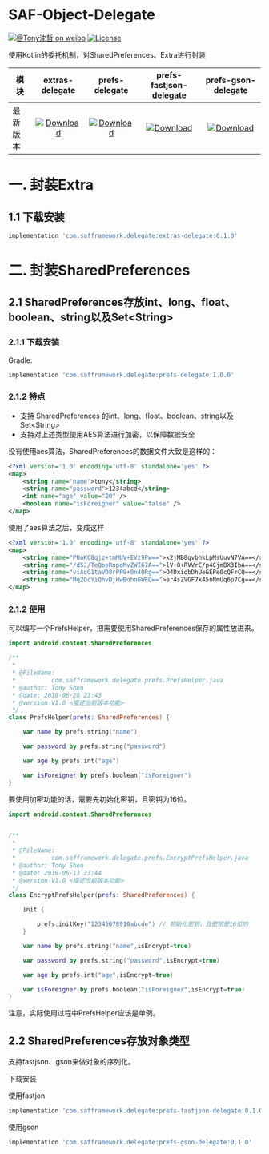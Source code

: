# SAF-Object-Delegate

[![@Tony沈哲 on weibo](https://img.shields.io/badge/weibo-%40Tony%E6%B2%88%E5%93%B2-blue.svg)](http://www.weibo.com/fengzhizi715)
[![License](https://img.shields.io/badge/license-Apache%202-lightgrey.svg)](https://www.apache.org/licenses/LICENSE-2.0.html)

使用Kotlin的委托机制，对SharedPreferences、Extra进行封装

模块|extras-delegate|prefs-delegate|prefs-fastjson-delegate|prefs-gson-delegate
---|:-------------:|:-------------:|:-------------:|:-------------:
最新版本|[ ![Download](https://api.bintray.com/packages/fengzhizi715/maven/extras-delegate/images/download.svg) ](https://bintray.com/fengzhizi715/maven/extras-delegate/_latestVersion)|[ ![Download](https://api.bintray.com/packages/fengzhizi715/maven/prefs-delegate/images/download.svg) ](https://bintray.com/fengzhizi715/maven/prefs-delegate/_latestVersion)| [ ![Download](https://api.bintray.com/packages/fengzhizi715/maven/prefs-fastjson-delegate/images/download.svg) ](https://bintray.com/fengzhizi715/maven/prefs-fastjson-delegate/_latestVersion)|[ ![Download](https://api.bintray.com/packages/fengzhizi715/maven/prefs-gson-delegate/images/download.svg) ](https://bintray.com/fengzhizi715/maven/prefs-gson-delegate/_latestVersion)


# 一. 封装Extra

## 1.1 下载安装

```groovy
implementation 'com.safframework.delegate:extras-delegate:0.1.0'
```

# 二. 封装SharedPreferences


## 2.1 SharedPreferences存放int、long、float、boolean、string以及Set\<String\>

### 2.1.1 下载安装

Gradle:
```groovy
implementation 'com.safframework.delegate:prefs-delegate:1.0.0'
```

### 2.1.2 特点

* 支持 SharedPreferences 的int、long、float、boolean、string以及Set\<String\>
* 支持对上述类型使用AES算法进行加密，以保障数据安全


没有使用aes算法，SharedPreferences的数据文件大致是这样的：

```xml
<?xml version='1.0' encoding='utf-8' standalone='yes' ?>
<map>
    <string name="name">tony</string>
    <string name="password">1234abcd</string>
    <int name="age" value="20" />
    <boolean name="isForeigner" value="false" />
</map>
```


使用了aes算法之后，变成这样

```xml
<?xml version='1.0' encoding='utf-8' standalone='yes' ?>
<map>
    <string name="PUoKC8qjz+tmMUV+EVz9Pw==">x2jMB8gvbhkLpMsUuvN7VA==</string>
    <string name="/dSJ/TeQoeRnpoMvZWI67A==">lV+O+RVVrE/p4CjmBX3IbA==</string>
    <string name="viAoG1taVD8rPP9+0n4ORg==">O4DxiobDhUeGEPe0cQFrCQ==</string>
    <string name="Mq2QcYiQhvDjHwBohnGWEQ==">er4sZVGF7k45nNmUq6p7Cg==</string>
</map>
```

### 2.1.2 使用

可以编写一个PrefsHelper，把需要使用SharedPreferences保存的属性放进来。

```kotlin
import android.content.SharedPreferences

/**
 *
 * @FileName:
 *          com.safframework.delegate.prefs.PrefsHelper.java
 * @author: Tony Shen
 * @date: 2018-06-28 23:43
 * @version V1.0 <描述当前版本功能>
 */
class PrefsHelper(prefs: SharedPreferences) {

    var name by prefs.string("name")

    var password by prefs.string("password")

    var age by prefs.int("age")

    var isForeigner by prefs.boolean("isForeigner")
}
```

要使用加密功能的话，需要先初始化密钥，且密钥为16位。

```kotlin
import android.content.SharedPreferences


/**
 *
 * @FileName:
 *          com.safframework.delegate.prefs.EncryptPrefsHelper.java
 * @author: Tony Shen
 * @date: 2018-06-13 23:44
 * @version V1.0 <描述当前版本功能>
 */
class EncryptPrefsHelper(prefs: SharedPreferences) {

    init {

        prefs.initKey("12345678910abcde") // 初始化密钥，且密钥是16位的
    }

    var name by prefs.string("name",isEncrypt=true)

    var password by prefs.string("password",isEncrypt=true)

    var age by prefs.int("age",isEncrypt=true)

    var isForeigner by prefs.boolean("isForeigner",isEncrypt=true)
}
```

注意，实际使用过程中PrefsHelper应该是单例。


## 2.2 SharedPreferences存放对象类型

支持fastjson、gson来做对象的序列化。

下载安装

使用fastjon

```groovy
implementation 'com.safframework.delegate:prefs-fastjson-delegate:0.1.0'
```


使用gson

```groovy
implementation 'com.safframework.delegate:prefs-gson-delegate:0.1.0'
```
